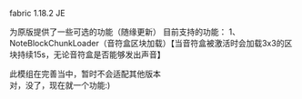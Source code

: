 fabric 1.18.2 JE

为原版提供了一些可选的功能（随缘更新）
目前支持的功能：
1、NoteBlockChunkLoader（音符盒区块加载）【当音符盒被激活时会加载3x3的区块持续15s，无论音符盒是否能够发出声音】

此模组在完善当中，暂时不会适配其他版本<br>
对，没了，现在就一个功能:)
